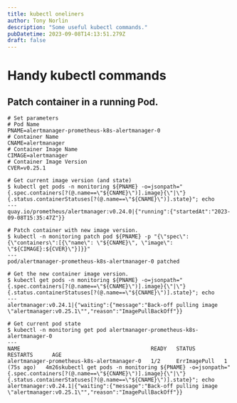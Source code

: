 ```yaml
---
title: kubectl oneliners
author: Tony Norlin
description: "Some useful kubectl commands."
pubDatetime: 2023-09-08T14:13:51.279Z
draft: false
---
```

# Handy kubectl commands

## Patch container in a running Pod.
    # Set parameters
    # Pod Name
    PNAME=alertmanager-prometheus-k8s-alertmanager-0
    # Container Name
    CNAME=alertmanager
    # Container Image Name
    CIMAGE=alertmanager
    # Container Image Version
    CVER=v0.25.1
    
    # Get current image version (and state)
    $ kubectl get pods -n monitoring ${PNAME} -o=jsonpath="{.spec.containers[?(@.name==\"${CNAME}\")].image}{\"|\"}{.status.containerStatuses[?(@.name==\"${CNAME}\")].state}"; echo
    ---
    quay.io/prometheus/alertmanager:v0.24.0|{"running":{"startedAt":"2023-09-08T15:35:47Z"}}
    
    # Patch container with new image version. 
    $ kubectl -n monitoring patch pod ${PNAME} -p "{\"spec\":{\"containers\":[{\"name\": \"${CNAME}\", \"image\": \"${CIMAGE}:${CVER}\"}]}}"
    ---
    pod/alertmanager-prometheus-k8s-alertmanager-0 patched

    # Get the new container image version.
    $ kubectl get pods -n monitoring ${PNAME} -o=jsonpath="{.spec.containers[?(@.name==\"${CNAME}\")].image}{\"|\"}{.status.containerStatuses[?(@.name==\"${CNAME}\")].state}"; echo
    ---
    alertmanager:v0.24.1|{"waiting":{"message":"Back-off pulling image \"alertmanager:v0.25.1\"","reason":"ImagePullBackOff"}}

    # Get current pod state 
    $ kubectl -n monitoring get pod alertmanager-prometheus-k8s-alertmanager-0 
    ---
    NAME                                         READY   STATUS         RESTARTS      AGE
    alertmanager-prometheus-k8s-alertmanager-0   1/2     ErrImagePull   1 (75s ago)   4m26skubectl get pods -n monitoring ${PNAME} -o=jsonpath="{.spec.containers[?(@.name==\"${CNAME}\")].image}{\"|\"}{.status.containerStatuses[?(@.name==\"${CNAME}\")].state}"; echo
    alertmanager:v0.24.1|{"waiting":{"message":"Back-off pulling image \"alertmanager:v0.25.1\"","reason":"ImagePullBackOff"}}